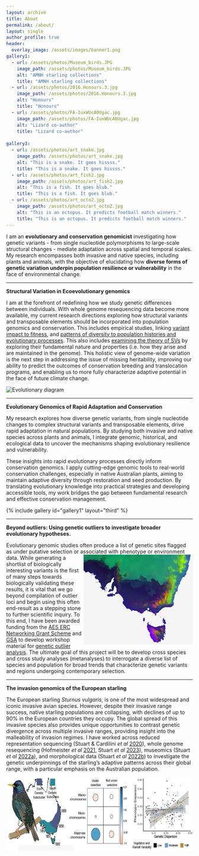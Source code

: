 ```yaml
---
layout: archive
title: About
permalink: /about/
layout: single
author_profile: true
header:
  overlay_image: /assets/images/banner1.png
gallery1:
  - url: /assets/photos/Museum_birds.JPG
    image_path: /assets/photos/Museum_birds.JPG
    alt: "AMNH starling collections"
    title: "AMNH starling collections"
  - url: /assets/photos/2016.Honours.3.jpg
    image_path: /assets/photos/2016.Honours.3.jpg
    alt: "Honours"
    title: "Honours"
  - url: /assets/photos/FA-IuxWUcA0Ugac.jpg
    image_path: /assets/photos/FA-IuxWUcA0Ugac.jpg
    alt: "Lizard co-author"
    title: "Lizard co-author"

gallery3:
  - url: /assets/photos/art_snake.jpg
    image_path: /assets/photos/art_snake.jpg
    alt: "This is a snake. It goes hissss."
    title: "This is a snake. It goes hissss."
  - url: /assets/photos/art_fish2.jpg
    image_path: /assets/photos/art_fish2.jpg
    alt: "This is a fish. It goes blub."
    title: "This is a fish. It goes blub."
  - url: /assets/photos/art_octo2.jpg
    image_path: /assets/photos/art_octo2.jpg
    alt: "This is an octopus. It predicts football match winners."
    title: "This is an octopus. It predicts football match winners."
---
```

I am an **evolutionary and conservation genomicist** investigating how genetic variants - from single nucleotide polymorphisms to large-scale structural changes - mediate adaptation across spatial and temporal scales. My research encompasses both invasive and native species, including plants and animals, with the objective of elucidating how **diverse forms of genetic variation underpin population resilience or vulnerability** in the face of environmental change.


*** 
**Structural Variation in Ecoevolutionary genomics**

I am at the forefront of redefining how we study genetic differences between individuals. With whole genome resequencing data become more available, my current research directions exploring how structural variants and transposable elements should be incorporated into population genomics and conservation. This includes empirical studies, linking [variant impact to fitness](https://onlinelibrary.wiley.com/doi/full/10.1111/mec.17631), and [patterns of diversity to population histories and evolutionary processes](https://academic.oup.com/mbe/article/40/3/msad046/7052962). This also includes [examining the theory of SVs](https://www.authorea.com/doi/full/10.22541/au.174853973.36642913/v1) by exploring their fundamental nature and properties (i.e. how they arise and are maintained in the genome). This holistic view of genome-wide variation is the next step in addressing the issue of missing heritability, improving our ability to predict the outcomes of conservation breeding and translocation programs, and enabling us to more fully characterize adaptive potential in the face of future climate change.

![Evolutionary diagram](https://www.authorea.com/users/928924/articles/1300295/master/file/figures/image4/image4.png)

***
**Evolutionary Genomics of Rapid Adaptation and Conservation**

My research explores how diverse genetic variants, from single nucleotide changes to complex structural variants and transposable elements, drive rapid adaptation in natural populations. By studying both invasive and native species across plants and animals, I integrate genomic, historical, and ecological data to uncover the mechanisms shaping evolutionary resilience and vulnerability.

These insights into rapid evolutionary processes directly inform conservation genomics. I apply cutting-edge genomic tools to real-world conservation challenges, especially in native Australian plants, aiming to maintain adaptive diversity through restoration and seed production. By translating evolutionary knowledge into practical strategies and developing accessible tools, my work bridges the gap between fundamental research and effective conservation management.


{% include gallery id="gallery1" layout="third" %}


***
**Beyond outliers: Using genetic outliers to investigate broader evolutionary hypotheses.**

Evolutionary genomic studies often produce a list of genetic sites flagged as under putative selection or associated with phenotype or environment data. 
<img style="float: right;" src="/assets/images/research_map3.png">
While generating a shortlist of biologically interesting variants is the first of many steps towards biologically validating these results, it is vital that we go beyond compilation of outlier loci and begin using this often end-result as a stepping stone to further scientific inquiry. To this end, I have been awarded funding from the <a href="https://ausevo.com/ECR_grants_2022/"> AES ERC Networking Grant Scheme</a> and <a href="https://genetics.org.au/">GSA</a> to develop workshop material for [genetic outlier analysis](https://github.com/katarinastuart/Ev1_SelectionMetaAnalysis). The ultimate goal of this project will be to develop cross species and cross study analyses (metanalyses) to interrogate a diverse list of species and population for broad trends that characterize genetic variants and regions undergoing contemporary selection. 

***
**The invasion genomics of the European starling**

The European starling *Sturnus vulgaris*, is one of the most widespread and iconic invasive avian species. However, despite their invasive range success, native starling populations are collapsing, with declines of up to 90% in the European countries they occupy. The global spread of this invasive species also provides unique opportunities to contrast genetic divergence across multiple invasive ranges, providing insight into the malleability of invasion regimes. I have worked across reduced representation sequencing (Stuart & Cardilini *et al* [2020](https://doi.org/10.1111/mec.15601)), whole genome resequencing (Hofmeister *et al* [2021](https://www.biorxiv.org/content/10.1101/2021.05.19.442026v1.abstract), Stuart *et al* [2023](https://doi.org/10.1093/molbev/msad046)), museomics (Stuart *et al* [2022a]( https://doi.org/10.1111/mec.16353)), and morphological data (Stuart *et al* [2022b](https://doi.org/10.3389/fgene.2022.824424)) to investigate the genetic underpinnings of the starling’s adaptive patterns across their global range, with a particular emphasis on the Australian population.

<img style="float: center;" src="/assets/images/AustralianStarling3.png" width="650" height="200">







